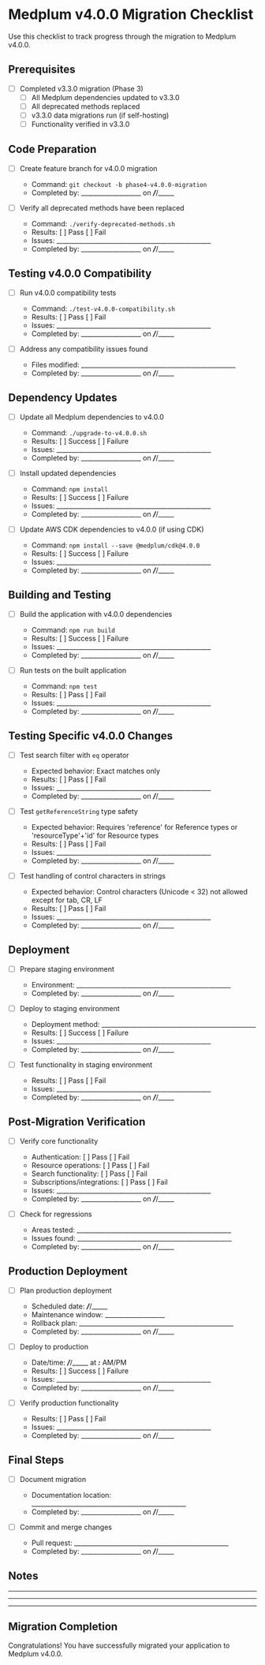 # Medplum v4.0.0 Migration Checklist

Use this checklist to track progress through the migration to Medplum v4.0.0.

## Prerequisites

- [ ] Completed v3.3.0 migration (Phase 3)
  - [ ] All Medplum dependencies updated to v3.3.0
  - [ ] All deprecated methods replaced
  - [ ] v3.3.0 data migrations run (if self-hosting)
  - [ ] Functionality verified in v3.3.0

## Code Preparation

- [ ] Create feature branch for v4.0.0 migration
  - Command: `git checkout -b phase4-v4.0.0-migration`
  - Completed by: ___________________ on ___/___/_____

- [ ] Verify all deprecated methods have been replaced
  - Command: `./verify-deprecated-methods.sh`
  - Results: [ ] Pass [ ] Fail
  - Issues: _________________________________________________
  - Completed by: ___________________ on ___/___/_____

## Testing v4.0.0 Compatibility

- [ ] Run v4.0.0 compatibility tests
  - Command: `./test-v4.0.0-compatibility.sh`
  - Results: [ ] Pass [ ] Fail
  - Issues: _________________________________________________
  - Completed by: ___________________ on ___/___/_____

- [ ] Address any compatibility issues found
  - Files modified: _________________________________________________
  - Completed by: ___________________ on ___/___/_____

## Dependency Updates

- [ ] Update all Medplum dependencies to v4.0.0
  - Command: `./upgrade-to-v4.0.0.sh`
  - Results: [ ] Success [ ] Failure
  - Issues: _________________________________________________
  - Completed by: ___________________ on ___/___/_____

- [ ] Install updated dependencies
  - Command: `npm install`
  - Results: [ ] Success [ ] Failure
  - Issues: _________________________________________________
  - Completed by: ___________________ on ___/___/_____

- [ ] Update AWS CDK dependencies to v4.0.0 (if using CDK)
  - Command: `npm install --save @medplum/cdk@4.0.0`
  - Results: [ ] Success [ ] Failure
  - Issues: _________________________________________________
  - Completed by: ___________________ on ___/___/_____

## Building and Testing

- [ ] Build the application with v4.0.0 dependencies
  - Command: `npm run build`
  - Results: [ ] Success [ ] Failure
  - Issues: _________________________________________________
  - Completed by: ___________________ on ___/___/_____

- [ ] Run tests on the built application
  - Command: `npm test`
  - Results: [ ] Pass [ ] Fail
  - Issues: _________________________________________________
  - Completed by: ___________________ on ___/___/_____

## Testing Specific v4.0.0 Changes

- [ ] Test search filter with `eq` operator
  - Expected behavior: Exact matches only
  - Results: [ ] Pass [ ] Fail
  - Issues: _________________________________________________
  - Completed by: ___________________ on ___/___/_____

- [ ] Test `getReferenceString` type safety
  - Expected behavior: Requires 'reference' for Reference types or 'resourceType'+'id' for Resource types
  - Results: [ ] Pass [ ] Fail
  - Issues: _________________________________________________
  - Completed by: ___________________ on ___/___/_____

- [ ] Test handling of control characters in strings
  - Expected behavior: Control characters (Unicode < 32) not allowed except for tab, CR, LF
  - Results: [ ] Pass [ ] Fail
  - Issues: _________________________________________________
  - Completed by: ___________________ on ___/___/_____

## Deployment

- [ ] Prepare staging environment
  - Environment: _________________________________________________
  - Completed by: ___________________ on ___/___/_____

- [ ] Deploy to staging environment
  - Deployment method: _________________________________________________
  - Results: [ ] Success [ ] Failure
  - Issues: _________________________________________________
  - Completed by: ___________________ on ___/___/_____

- [ ] Test functionality in staging environment
  - Results: [ ] Pass [ ] Fail
  - Issues: _________________________________________________
  - Completed by: ___________________ on ___/___/_____

## Post-Migration Verification

- [ ] Verify core functionality
  - Authentication: [ ] Pass [ ] Fail
  - Resource operations: [ ] Pass [ ] Fail
  - Search functionality: [ ] Pass [ ] Fail
  - Subscriptions/integrations: [ ] Pass [ ] Fail
  - Issues: _________________________________________________
  - Completed by: ___________________ on ___/___/_____

- [ ] Check for regressions
  - Areas tested: _________________________________________________
  - Issues found: _________________________________________________
  - Completed by: ___________________ on ___/___/_____

## Production Deployment

- [ ] Plan production deployment
  - Scheduled date: ___/___/_____
  - Maintenance window: ___________________ 
  - Rollback plan: _________________________________________________
  - Completed by: ___________________ on ___/___/_____

- [ ] Deploy to production
  - Date/time: ___/___/_____ at ___:___ AM/PM
  - Results: [ ] Success [ ] Failure
  - Issues: _________________________________________________
  - Completed by: ___________________ on ___/___/_____

- [ ] Verify production functionality
  - Results: [ ] Pass [ ] Fail
  - Issues: _________________________________________________
  - Completed by: ___________________ on ___/___/_____

## Final Steps

- [ ] Document migration
  - Documentation location: _________________________________________________
  - Completed by: ___________________ on ___/___/_____

- [ ] Commit and merge changes
  - Pull request: _________________________________________________
  - Completed by: ___________________ on ___/___/_____

## Notes

_____________________________________________________________________
_____________________________________________________________________
_____________________________________________________________________

## Migration Completion

Congratulations! You have successfully migrated your application to Medplum v4.0.0. 